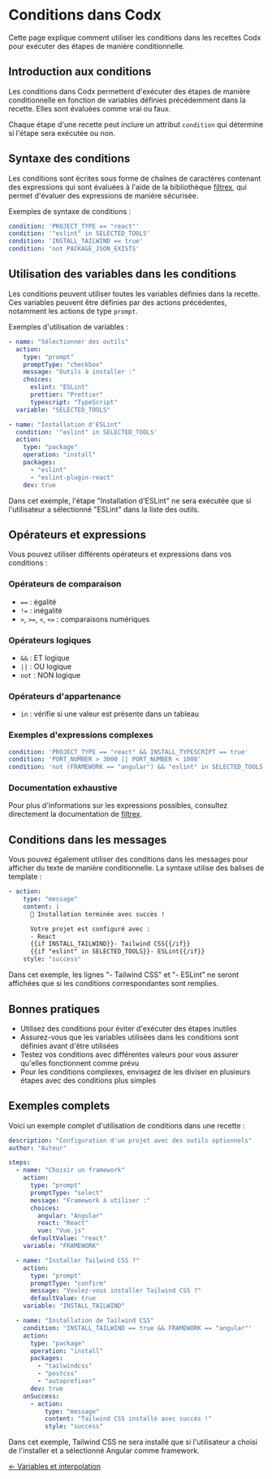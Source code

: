 # Conditions dans Codx

Cette page explique comment utiliser les conditions dans les recettes Codx pour exécuter des étapes de manière
conditionnelle.

## Introduction aux conditions

Les conditions dans Codx permettent d'exécuter des étapes de manière conditionnelle en fonction de variables définies
précédemment dans la recette. Elles sont évaluées comme vrai ou faux.

Chaque étape d'une recette peut inclure un attribut `condition` qui détermine si l'étape sera exécutée ou non.

## Syntaxe des conditions

Les conditions sont écrites sous forme de chaînes de caractères contenant des expressions qui sont évaluées à l'aide de
la bibliothèque [filtrex](https://github.com/cshaa/filtrex), qui permet d'évaluer des expressions de manière sécurisée.

Exemples de syntaxe de conditions :

```yaml
condition: 'PROJECT_TYPE == "react"'
condition: '"eslint" in SELECTED_TOOLS'
condition: 'INSTALL_TAILWIND == true'
condition: 'not PACKAGE_JSON_EXISTS'
```

## Utilisation des variables dans les conditions

Les conditions peuvent utiliser toutes les variables définies dans la recette. Ces variables peuvent être définies par
des actions précédentes, notamment les actions de type `prompt`.

Exemples d'utilisation de variables :

```yaml
- name: "Sélectionner des outils"
  action:
    type: "prompt"
    promptType: "checkbox"
    message: "Outils à installer :"
    choices:
      eslint: "ESLint"
      prettier: "Prettier"
      typescript: "TypeScript"
  variable: "SELECTED_TOOLS"

- name: "Installation d'ESLint"
  condition: '"eslint" in SELECTED_TOOLS'
  action:
    type: "package"
    operation: "install"
    packages:
      - "eslint"
      - "eslint-plugin-react"
    dev: true
```

Dans cet exemple, l'étape "Installation d'ESLint" ne sera exécutée que si l'utilisateur a sélectionné "ESLint" dans la
liste des outils.

## Opérateurs et expressions

Vous pouvez utiliser différents opérateurs et expressions dans vos conditions :

### Opérateurs de comparaison

- `==` : égalité
- `!=` : inégalité
- `>`, `>=`, `<`, `<=` : comparaisons numériques

### Opérateurs logiques

- `&&` : ET logique
- `||` : OU logique
- `not` : NON logique

### Opérateurs d'appartenance

- `in` : vérifie si une valeur est présente dans un tableau

### Exemples d'expressions complexes

```yaml
condition: 'PROJECT_TYPE == "react" && INSTALL_TYPESCRIPT == true'
condition: 'PORT_NUMBER > 3000 || PORT_NUMBER < 1000'
condition: 'not (FRAMEWORK == "angular") && "eslint" in SELECTED_TOOLS'
```

### Documentation exhaustive

Pour plus d'informations sur les expressions possibles, consultez directement la documentation
de [filtrex](https://github.com/cshaa/filtrex).

## Conditions dans les messages

Vous pouvez également utiliser des conditions dans les messages pour afficher du texte de manière conditionnelle. La
syntaxe utilise des balises de template :

```yaml
- action:
    type: "message"
    content: |
      🎉 Installation terminée avec succès !

      Votre projet est configuré avec :
      - React
      {{if INSTALL_TAILWIND}}- Tailwind CSS{{/if}}
      {{if "eslint" in SELECTED_TOOLS}}- ESLint{{/if}}
    style: "success"
```

Dans cet exemple, les lignes "- Tailwind CSS" et "- ESLint" ne seront affichées que si les conditions correspondantes
sont remplies.

## Bonnes pratiques

- Utilisez des conditions pour éviter d'exécuter des étapes inutiles
- Assurez-vous que les variables utilisées dans les conditions sont définies avant d'être utilisées
- Testez vos conditions avec différentes valeurs pour vous assurer qu'elles fonctionnent comme prévu
- Pour les conditions complexes, envisagez de les diviser en plusieurs étapes avec des conditions plus simples

## Exemples complets

Voici un exemple complet d'utilisation de conditions dans une recette :

```yaml
description: "Configuration d'un projet avec des outils optionnels"
author: "Auteur"

steps:
  - name: "Choisir un framework"
    action:
      type: "prompt"
      promptType: "select"
      message: "Framework à utiliser :"
      choices:
        angular: "Angular"
        react: "React"
        vue: "Vue.js"
      defaultValue: "react"
    variable: "FRAMEWORK"

  - name: "Installer Tailwind CSS ?"
    action:
      type: "prompt"
      promptType: "confirm"
      message: "Voulez-vous installer Tailwind CSS ?"
      defaultValue: true
    variable: "INSTALL_TAILWIND"

  - name: "Installation de Tailwind CSS"
    condition: 'INSTALL_TAILWIND == true && FRAMEWORK == "angular"'
    action:
      type: "package"
      operation: "install"
      packages:
        - "tailwindcss"
        - "postcss"
        - "autoprefixer"
      dev: true
    onSuccess:
      - action:
          type: "message"
          content: "Tailwind CSS installé avec succès !"
          style: "success"
```

Dans cet exemple, Tailwind CSS ne sera installé que si l'utilisateur a choisi de l'installer et a sélectionné Angular
comme framework.

[← Variables et interpolation](variables-et-interpolation.md)
